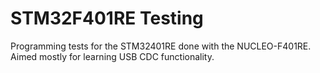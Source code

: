 # STM32F401RE Testing
 Programming tests for the STM32401RE done with the NUCLEO-F401RE. Aimed mostly for learning USB CDC functionality.
